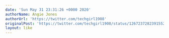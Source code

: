 ```yaml
---
date: 'Sun May 31 23:31:26 +0000 2020'
authorName: Angie Jones
authorUrl: 'https://twitter.com/techgirl1908'
originalPost: 'https://twitter.com/techgirl1908/status/1267237282391552001'
layout: like
---
```

